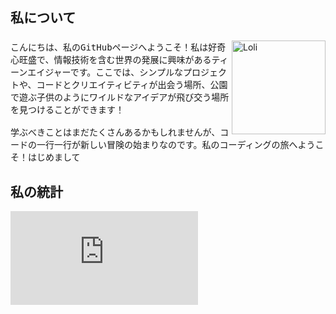<h2>
      <samp>
      私について
      </samp>
</h2>

###

<img align="right" alt="Loli" height="150" src="https://cdn3.iconfinder.com/data/icons/england-filled-outline/340/detective_sherlock_holmes_glass_magnifying_mystery_pipe-1024.png"  />

###

<p>
  <samp>
こんにちは、私のGitHubページへようこそ！私は好奇心旺盛で、情報技術を含む世界の発展に興味があるティーンエイジャーです。ここでは、シンプルなプロジェクトや、コードとクリエイティビティが出会う場所、公園で遊ぶ子供のようにワイルドなアイデアが飛び交う場所を見つけることができます！
<br> 
<br>
学ぶべきことはまだたくさんあるかもしれませんが、コードの一行一行が新しい冒険の始まりなのです。私のコーディングの旅へようこそ！はじめまして
</samp>
</p>

<h2>
      <samp>
      私の統計
      </samp>
</h2>

![](https://github-stats-evirunurm.vercel.app/api/stats.js?username=chloethesis)
